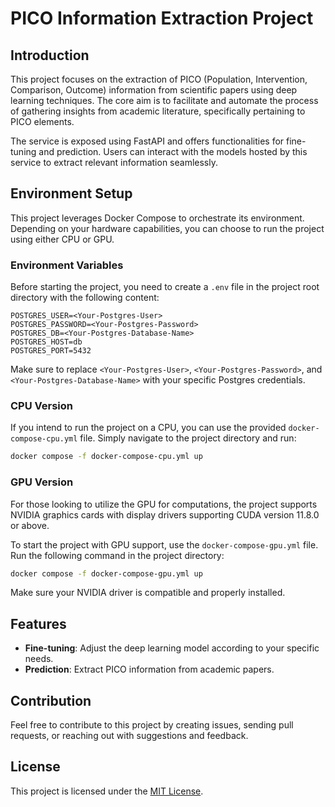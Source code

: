# PICO Information Extraction Project

## Introduction

This project focuses on the extraction of PICO (Population, Intervention, Comparison, Outcome) information from scientific papers using deep learning techniques. The core aim is to facilitate and automate the process of gathering insights from academic literature, specifically pertaining to PICO elements.

The service is exposed using FastAPI and offers functionalities for fine-tuning and prediction. Users can interact with the models hosted by this service to extract relevant information seamlessly.

## Environment Setup

This project leverages Docker Compose to orchestrate its environment. Depending on your hardware capabilities, you can choose to run the project using either CPU or GPU.

### Environment Variables

Before starting the project, you need to create a `.env` file in the project root directory with the following content:
```
POSTGRES_USER=<Your-Postgres-User>
POSTGRES_PASSWORD=<Your-Postgres-Password>
POSTGRES_DB=<Your-Postgres-Database-Name>
POSTGRES_HOST=db
POSTGRES_PORT=5432
```
Make sure to replace `<Your-Postgres-User>`, `<Your-Postgres-Password>`, and `<Your-Postgres-Database-Name>` with your specific Postgres credentials.

### CPU Version

If you intend to run the project on a CPU, you can use the provided `docker-compose-cpu.yml` file. Simply navigate to the project directory and run:

```bash
docker compose -f docker-compose-cpu.yml up
```

### GPU Version

For those looking to utilize the GPU for computations, the project supports NVIDIA graphics cards with display drivers supporting CUDA version 11.8.0 or above.

To start the project with GPU support, use the `docker-compose-gpu.yml` file. Run the following command in the project directory:

```bash
docker compose -f docker-compose-gpu.yml up
```

Make sure your NVIDIA driver is compatible and properly installed.

## Features

- **Fine-tuning**: Adjust the deep learning model according to your specific needs.
- **Prediction**: Extract PICO information from academic papers.

## Contribution

Feel free to contribute to this project by creating issues, sending pull requests, or reaching out with suggestions and feedback.

## License

This project is licensed under the [MIT License](LICENSE.md).
